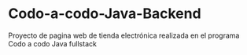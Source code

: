# Codo-a-codo-Java-Backend
Proyecto de pagina web de tienda electrónica realizada en el programa Codo a codo Java fullstack
